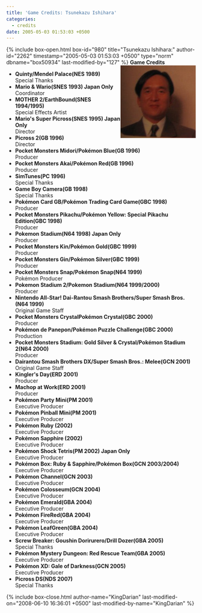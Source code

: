```yaml
---
title: 'Game Credits: Tsunekazu Ishihara'
categories:
  - credits
date: 2005-05-03 01:53:03 +0500
---
```

{% include box-open.html box-id="980" title="Tsunekazu Ishihara:" author-id="2262" timestamp="2005-05-03 01:53:03 +0500" type="norm" dbname="box50934" last-modified-by="127" %}
<img src="tsunekazuishihara.JPG" align="right" />
<b>Game Credits</b>
<UL>
<LI><b>Quinty/Mendel Palace(NES 1989)</b><BR />
Special Thanks</LI>
<LI><b>Mario & Wario(SNES 1993) Japan Only</b><BR />
Coordinator</LI>
<LI><b>MOTHER 2/EarthBound(SNES 1994/1995)</b><BR />
Special Effects Artist</LI>
<LI><b>Mario's Super Picross(SNES 1995) Japan Only</b><BR />
Director</LI>
<LI><b>Picross 2(GB 1996)</b><BR />
Director</LI>
<LI><b>Pocket Monsters Midori/Pokémon Blue(GB 1996)</b><BR />
Producer</LI>
<LI><b>Pocket Monsters Akai/Pokémon Red(GB 1996)</b><BR />
Producer</LI>
<LI><b>SimTunes(PC 1996)</b><BR />
Special Thanks</LI>
<LI><b>Game Boy Camera(GB 1998)</b><BR />
Special Thanks</LI>
<LI><b>Pokémon Card GB/Pokémon Trading Card Game(GBC 1998)</b><BR />
Producer</LI>
<LI><b>Pocket Monsters Pikachu/Pokémon Yellow: Special Pikachu Edition(GBC 1998)</b><BR />
Producer</LI>
<LI><b>Pokemon Stadium(N64 1998) Japan Only</b><BR />
Producer</LI>
<LI><b>Pocket Monsters Kin/Pokémon Gold(GBC 1999)</b><BR />
Producer</LI>
<LI><b>Pocket Monsters Gin/Pokémon Silver(GBC 1999)</b><BR />
Producer</LI>
<LI><b>Pocket Monsters Snap/Pokémon Snap(N64 1999)</b><BR />
Pokémon Producer</LI>
<LI><b>Pokemon Stadium 2/Pokemon Stadium(N64 1999/2000)</b><BR />
Producer</LI>
<LI><b>Nintendo All-Star! Dai-Rantou Smash Brothers/Super Smash Bros.(N64 1999)</b><BR />
Original Game Staff</LI>
<LI><b>Pocket Monsters CrystalPokémon Crystal(GBC 2000)</b><BR />
Producer</LI>
<LI><b>Pokémon de Panepon/Pokémon Puzzle Challenge(GBC 2000)</b><BR />
Production</LI>
<LI><b>Pocket Monsters Stadium: Gold Silver & Crystal/Pokémon Stadium 2(N64 2000)</b><BR />
Producer</LI>
<LI><b>Dairantou Smash Brothers DX/Super Smash Bros.: Melee(GCN 2001)</b><BR />
Original Game Staff</LI>
<LI><b>Kingler's Day(ERD 2001)</b><BR />
Producer</LI>
<LI><b>Machop at Work(ERD 2001)</b><BR />
Producer</LI>
<LI><b>Pokémon Party Mini(PM 2001)</b><BR />
Executive Producer</LI>
<LI><b>Pokémon Pinball Mini(PM 2001)</b><BR />
Executive Producer</LI>
<LI><b>Pokémon Ruby (2002)</b><BR />
Executive Producer</LI>
<LI><b>Pokémon Sapphire (2002)</b><BR />
Executive Producer</LI>
<LI><b>Pokémon Shock Tetris(PM 2002) Japan Only</b><BR />
Executive Producer</LI>
<LI><b>Pokémon Box: Ruby & Sapphire/Pokémon Box(GCN 2003/2004)</b><BR />
Executive Producer</LI>
<LI><b>Pokémon Channel(GCN 2003)</b><BR />
Executive Producer</LI>
<LI><b>Pokémon Colosseum(GCN 2004)</b><BR />
Executive Producer</LI>
<LI><b>Pokémon Emerald(GBA 2004)</b><BR />
Executive Producer</LI>
<LI><b>Pokémon FireRed(GBA 2004)</b><BR />
Executive Producer</LI>
<LI><b>Pokémon LeafGreen(GBA 2004)</b><BR />
Executive Producer</LI>
<LI><b>Screw Breaker: Goushin Dorirurero/Drill Dozer(GBA 2005)</b><BR />
Special Thanks</LI>
<LI><b>Pokémon Mystery Dungeon: Red Rescue Team(GBA 2005)</b><BR />
Executive Producer</LI>
<LI><b>Pokémon XD: Gale of Darkness(GCN 2005)</b><BR />
Executive Producer</LI>
<LI><b>Picross DS(NDS 2007)</b><BR />
Special Thanks</LI>

</UL>
{% include box-close.html author-name="KingDarian" last-modified-on="2008-06-10 16:36:01 +0500" last-modified-by-name="KingDarian" %}
